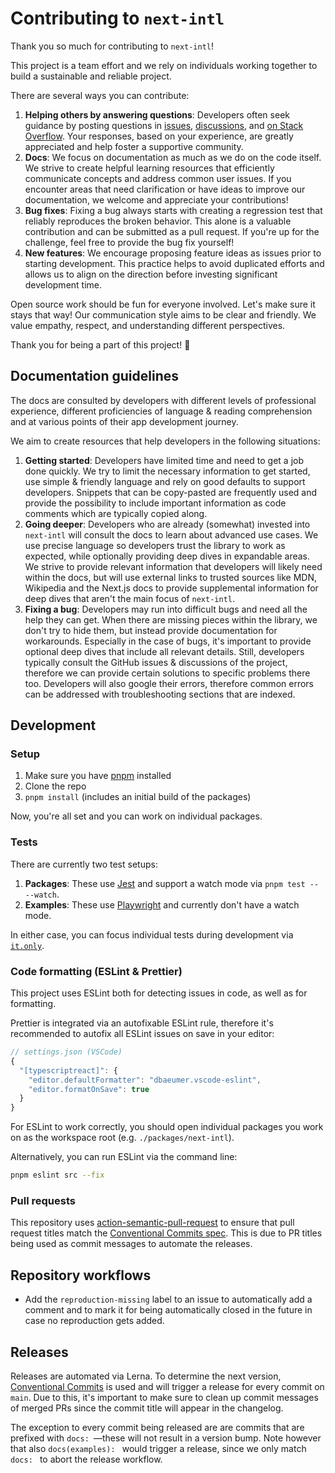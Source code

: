 # Contributing to `next-intl`

Thank you so much for contributing to `next-intl`!

This project is a team effort and we rely on individuals working together to build a sustainable and reliable project.

There are several ways you can contribute:

1. **Helping others by answering questions**: Developers often seek guidance by posting questions in [issues](https://github.com/amannn/next-intl/issues), [discussions](https://github.com/amannn/next-intl/discussions), and [on Stack Overflow](https://stackoverflow.com/search?q=%22next-intl%22). Your responses, based on your experience, are greatly appreciated and help foster a supportive community.
2. **Docs**: We focus on documentation as much as we do on the code itself. We strive to create helpful learning resources that efficiently communicate concepts and address common user issues. If you encounter areas that need clarification or have ideas to improve our documentation, we welcome and appreciate your contributions!
3. **Bug fixes**: Fixing a bug always starts with creating a regression test that reliably reproduces the broken behavior. This alone is a valuable contribution and can be submitted as a pull request. If you're up for the challenge, feel free to provide the bug fix yourself!
4. **New features**: We encourage proposing feature ideas as issues prior to starting development. This practice helps to avoid duplicated efforts and allows us to align on the direction before investing significant development time.

Open source work should be fun for everyone involved. Let's make sure it stays that way! Our communication style aims to be clear and friendly. We value empathy, respect, and understanding different perspectives.

Thank you for being a part of this project! 🙌

## Documentation guidelines

The docs are consulted by developers with different levels of professional experience, different proficiencies of language & reading comprehension and at various points of their app development journey.

We aim to create resources that help developers in the following situations:

1. **Getting started**: Developers have limited time and need to get a job done quickly. We try to limit the necessary information to get started, use simple & friendly language and rely on good defaults to support developers. Snippets that can be copy-pasted are frequently used and provide the possibility to include important information as code comments which are typically copied along.
2. **Going deeper**: Developers who are already (somewhat) invested into `next-intl` will consult the docs to learn about advanced use cases. We use precise language so developers trust the library to work as expected, while optionally providing deep dives in expandable areas. We strive to provide relevant information that developers will likely need within the docs, but will use external links to trusted sources like MDN, Wikipedia and the Next.js docs to provide supplemental information for deep dives that aren't the main focus of `next-intl`.
3. **Fixing a bug**: Developers may run into difficult bugs and need all the help they can get. When there are missing pieces within the library, we don't try to hide them, but instead provide documentation for workarounds. Especially in the case of bugs, it's important to provide optional deep dives that include all relevant details. Still, developers typically consult the GitHub issues & discussions of the project, therefore we can provide certain solutions to specific problems there too. Developers will also google their errors, therefore common errors can be addressed with troubleshooting sections that are indexed.

## Development

### Setup

1. Make sure you have [pnpm](https://pnpm.io/) installed
2. Clone the repo
3. `pnpm install` (includes an initial build of the packages)

Now, you're all set and you can work on individual packages.

### Tests

There are currently two test setups:
1. **Packages**: These use [Jest](https://jestjs.io/) and support a watch mode via `pnpm test -- --watch`.
2. **Examples**: These use [Playwright](https://playwright.dev/) and currently don't have a watch mode.

In either case, you can focus individual tests during development via [`it.only`](https://jestjs.io/docs/api#testonlyname-fn-timeout).

### Code formatting (ESLint & Prettier)

This project uses ESLint both for detecting issues in code, as well as for formatting.

Prettier is integrated via an autofixable ESLint rule, therefore it's recommended to autofix all ESLint issues on save in your editor:

```js
// settings.json (VSCode)
{
  "[typescriptreact]": {
    "editor.defaultFormatter": "dbaeumer.vscode-eslint",
    "editor.formatOnSave": true
  }
}
```

For ESLint to work correctly, you should open individual packages you work on as the workspace root (e.g. `./packages/next-intl`).

Alternatively, you can run ESLint via the command line:

```sh
pnpm eslint src --fix
```

### Pull requests

This repository uses [action-semantic-pull-request](https://github.com/amannn/action-semantic-pull-request) to ensure that pull request titles match the [Conventional Commits spec](https://www.conventionalcommits.org/en/v1.0.0/). This is due to PR titles being used as commit messages to automate the releases.

## Repository workflows

- Add the `reproduction-missing` label to an issue to automatically add a comment and to mark it for being automatically closed in the future in case no reproduction gets added.

## Releases

Releases are automated via Lerna. To determine the next version, [Conventional Commits](https://www.conventionalcommits.org/en/v1.0.0/) is used and will trigger a release for every commit on `main`. Due to this, it's important to make sure to clean up commit messages of merged PRs since the commit title will appear in the changelog.

The exception to every commit being released are are commits that are prefixed with `docs: `—these will not result in a version bump. Note however that also `docs(examples): ` would trigger a release, since we only match `docs: ` to abort the release workflow.
